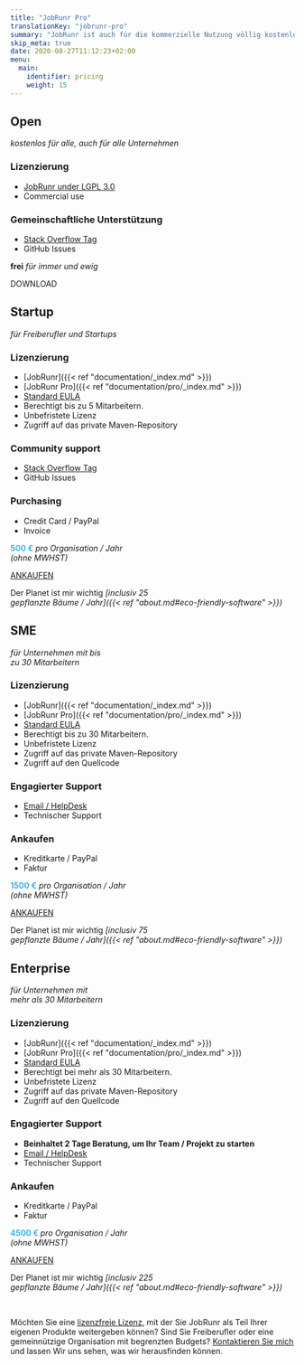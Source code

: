 ```yaml
---
title: "JobRunr Pro"
translationKey: "jobrunr-pro"
summary: "JobRunr ist auch für die kommerzielle Nutzung völlig kostenlos. Die [Pro-Edition](/de/documentation/pro/ 'Wenn Sie die Funktionen der Pro-Edition selbst entwickeln würden, würden die Kosten auf ca. 50.000 € geschätzt (107 Entwicklungstage mit einer Rate von 500 €).') ermöglicht es Ihnen, zusätzliche Optionen zu nutzen und gleichzeitig sicherzustellen, dass das Projekt über Jahre hinweg hier bleibt. Ich biete 30 Tage bedingungslose Geld-zurück-Garantie."
skip_meta: true
date: 2020-08-27T11:12:23+02:00
menu: 
  main: 
    identifier: pricing
    weight: 15
---
```

<div class="plan-container">
<div class="plan plan-open">

## Open
<div class="no-margin">

_kostenlos für alle, auch für alle Unternehmen_
</div>

### Lizenzierung
- [JobRunr under LGPL 3.0](https://www.gnu.org/licenses/lgpl-3.0.html)
- Commercial use

### Gemeinschaftliche Unterstützung
- [Stack Overflow Tag](https://stackoverflow.com/questions/ask?tags=java%20jobrunr)
- GitHub Issues

<div class="buy">

__frei__
_für immer und ewig_

<a class="button">DOWNLOAD</a>
</div>
</div>

<div class="plan plan-startup">

## Startup
<div class="no-margin">

_für Freiberufler und Startups_
</div>

### Lizenzierung
- [JobRunr]({{< ref "documentation/_index.md" >}})
- [JobRunr Pro]({{< ref "documentation/pro/_index.md" >}})
- [Standard EULA](/en/licensing/standard-eula/)
- Berechtigt bis zu 5 Mitarbeitern.
- <a style="text-decoration: none; cursor: help" title="A perpetual license will allow you to use the licensed software indefinitely. ">Unbefristete Lizenz</a>
- Zugriff auf das private Maven-Repository

### Community support
- [Stack Overflow Tag](https://stackoverflow.com/questions/ask?tags=java%20jobrunr)
- GitHub Issues

### Purchasing
- Credit Card / PayPal 
- Invoice

<div class="buy">

<strong style='color: #3eb0ef;text-decoration: none; cursor: help' title='Kann bis zu 50.000 € (107 Entwicklungstage bei einer Rate von 500 €) einsparen'>500 €</strong>
_pro Organisation / Jahr<br/>(ohne MWHST)_

<a class="button" href="mailto:hello@jobrunr.io?subject=JobRunr%20Pro%20Startup%20License&body=Hi%2C%0D%0A%0D%0Awe're%20interested%20in%20a%20JobRunr%20Pro%20Startup%20License.%0D%0A%0D%0AOur%20company%20is%3A%20%3Cplease%20enter%20your%20company%20name%20here%3E%0D%0AOur%20VAT%20number%20is%3A%20%3Cplease%20enter%20your%20VAT%20number%20here%3E%0D%0AOur%20address%20is%3A%20%3Cplease%20enter%20your%20address%20here%3E%0D%0A%0D%0ARegards!" target="_blank">ANKAUFEN</a>

<div class="eco-friendly">

Der Planet ist mir wichtig
_[inclusiv 25<br/> gepflanzte Bäume / Jahr]({{< ref "about.md#eco-friendly-software" >}})_
</div>
</div>
</div>

<div class="plan plan-business">

## SME
<div class="no-margin">

_für Unternehmen mit bis<br/> zu 30 Mitarbeitern_
</div>

### Lizenzierung
- [JobRunr]({{< ref "documentation/_index.md" >}})
- [JobRunr Pro]({{< ref "documentation/pro/_index.md" >}})
- [Standard EULA](/en/licensing/standard-eula/)
- Berechtigt bis zu 30 Mitarbeitern.
- <a style="text-decoration: none; cursor: help" title = "Mit einer unbefristeten Lizenz kann der Kunde die lizenzierte Software unbegrenzt nutzen. Im ersten Jahr berechtigt die unbefristete Lizenz den Kunden auch, alle Updates auf herunterzuladen die Software und technischen Support zu erhalten.">Unbefristete Lizenz</a>
- Zugriff auf das private Maven-Repository
- Zugriff auf den Quellcode

### Engagierter Support
- [Email / HelpDesk](mailto:hello@jobrunr.io)
- Technischer Support

### Ankaufen
- Kreditkarte / PayPal
- Faktur

<div class="buy">

<strong style='color: #3eb0ef;text-decoration: none; cursor: help' title='Kann bis zu 50.000 € (107 Entwicklungstage bei einer Rate von 500 €) einsparen'>1500 €</strong>
_pro Organisation / Jahr<br/>(ohne MWHST)_

<a class="button" href="mailto:hello@jobrunr.io?subject=JobRunr%20Pro%20SME%20License&body=Hi%2C%0D%0A%0D%0Awe're%20interested%20in%20a%20JobRunr%20Pro%20SME%20License.%0D%0A%0D%0AOur%20company%20is%3A%20%3Cplease%20enter%20your%20company%20name%20here%3E%0D%0AOur%20VAT%20number%20is%3A%20%3Cplease%20enter%20your%20VAT%20number%20here%3E%0D%0AOur%20address%20is%3A%20%3Cplease%20enter%20your%20address%20here%3E%0D%0A%0D%0ARegards!" target="_blank">ANKAUFEN</a>

<div class="eco-friendly">

Der Planet ist mir wichtig
_[inclusiv 75<br/> gepflanzte Bäume / Jahr]({{< ref "about.md#eco-friendly-software" >}})_
</div>
</div>
</div>

<div class="plan plan-enterprise">

## Enterprise
<div class="no-margin">

_für Unternehmen mit <br/>mehr als 30 Mitarbeitern_
</div>

### Lizenzierung
- [JobRunr]({{< ref "documentation/_index.md" >}})
- [JobRunr Pro]({{< ref "documentation/pro/_index.md" >}})
- [Standard EULA](/en/licensing/standard-eula/)
- Berechtigt bei mehr als 30 Mitarbeitern.
- <a style="text-decoration: none; cursor: help" title = "Mit einer unbefristeten Lizenz kann der Kunde die lizenzierte Software unbegrenzt nutzen. Im ersten Jahr berechtigt die unbefristete Lizenz den Kunden auch, alle Updates auf herunterzuladen die Software und technischen Support zu erhalten.">Unbefristete Lizenz</a>
- Zugriff auf das private Maven-Repository
- Zugriff auf den Quellcode

### Engagierter Support
- **Beinhaltet 2 Tage Beratung, um Ihr Team / Projekt zu starten**
- [Email / HelpDesk](mailto:hello@jobrunr.io)
- Technischer Support

### Ankaufen
- Kreditkarte / PayPal
- Faktur

<div class="buy">

<strong style='color: #3eb0ef;text-decoration: none; cursor: help' title='Sie können bis zu 50.000 € (107 Entwicklungstage bei einer Rate von 500 €) sparen '> 4500 € </strong>
_pro Organisation / Jahr<br/>(ohne MWHST)_

<a class="button" href="mailto:hello@jobrunr.io?subject=JobRunr%20Enterprise%20Pro%20License&body=Hi%2C%0D%0A%0D%0Awe're%20interested%20in%20a%20JobRunr%20Pro%20Enterprise%20License.%0D%0A%0D%0AOur%20company%20is%3A%20%3Cplease%20enter%20your%20company%20name%20here%3E%0D%0AOur%20VAT%20number%20is%3A%20%3Cplease%20enter%20your%20VAT%20number%20here%3E%0D%0AOur%20address%20is%3A%20%3Cplease%20enter%20your%20address%20here%3E%0D%0A%0D%0ARegards!" target="_blank">ANKAUFEN</a>

<div class="eco-friendly">

Der Planet ist mir wichtig
_[inclusiv 225 <br/>gepflanzte Bäume / Jahr]({{< ref "about.md#eco-friendly-software" >}})_
</div>
</div>
</div>
</div>

<br>

Möchten Sie eine [lizenzfreie Lizenz](/en/licensing/royalty-free-eula.md), mit der Sie JobRunr als Teil Ihrer eigenen Produkte weitergeben können? Sind Sie Freiberufler oder eine gemeinnützige Organisation mit begrenzten Budgets? [Kontaktieren Sie mich](mailto:hello@jobrunr.io) und lassen Wir uns sehen, was wir herausfinden können.